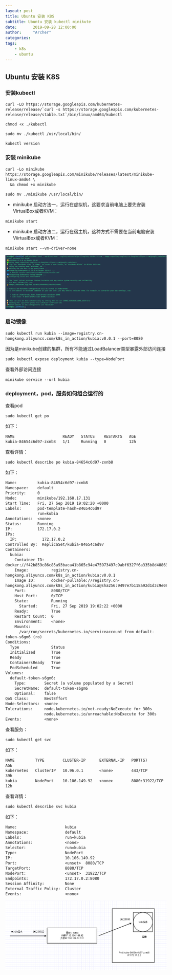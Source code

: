 ```yaml
---
layout: post
title: Ubuntu 安装 K8S
subtitle: Ubuntu 安装 kubectl minikute
date:       2019-09-28 12:00:00
author:     "Archer"
categories: 
tags:
    - k8s
    - ubuntu
---
```


## Ubuntu 安装 K8S

### 安装kubectl

```shell
curl -LO https://storage.googleapis.com/kubernetes-release/release/`curl -s https://storage.googleapis.com/kubernetes-release/release/stable.txt`/bin/linux/amd64/kubectl
```

```shell
chmod +x ./kubectl
```

```shell
sudo mv ./kubectl /usr/local/bin/
```

```shell
kubectl version
```

### 安装 minikube

```shell
curl -Lo minikube https://storage.googleapis.com/minikube/releases/latest/minikube-linux-amd64 \
  && chmod +x minikube
```

```shell
sudo mv ./minikube /usr/local/bin/
```

- minikube 启动方法一，运行在虚拟机，这要求当前电脑上要先安装VirtualBox或者KVM：

```shell
minikube start
```

- minikube 启动方法二，运行在宿主机，这种方式不需要在当前电脑安装ViirtualBox或者KVM：

```shell
minikube start --vm-driver=none
```

![minikube](https://github.com/tangheng1995/tangheng1995.github.io/blob/master/img/in-post/post-js-version/2019-09-28-minilube-start.png?raw=true)

### 启动镜像

```shell
sudo kubectl run kubia --image=registry.cn-hongkong.aliyuncs.com/k8s_in_action/kubia:v0.0.1 --port=8080
```

因为是minikube创建的集群，所有不能通过LoadBalancer类型暴露外部访问连接

```shell
sudo kubectl expose deployment kubia --type=NodePort
```

查看外部访问连接

```shell
minikube service --url kubia
```

### deployment，pod，服务如何组合运行的

查看pod

```shell
sudo kubectl get po
```

如下：

```shell
NAME                     READY   STATUS    RESTARTS   AGE
kubia-84654c6d97-zxnb8   1/1     Running   0          12h
```

查看详情：

```shell
sudo kubectl describe po kubia-84654c6d97-zxnb8
```

如下：

```shell
Name:         kubia-84654c6d97-zxnb8
Namespace:    default
Priority:     0
Node:         minikube/192.168.17.131
Start Time:   Fri, 27 Sep 2019 19:02:20 +0000
Labels:       pod-template-hash=84654c6d97
              run=kubia
Annotations:  <none>
Status:       Running
IP:           172.17.0.2
IPs:
  IP:           172.17.0.2
Controlled By:  ReplicaSet/kubia-84654c6d97
Containers:
  kubia:
    Container ID:   docker://f42b859c86c85a93baca41b865c94e475973497c9abf6327f6a335b8d4886398
    Image:          registry.cn-hongkong.aliyuncs.com/k8s_in_action/kubia:v0.0.1
    Image ID:       docker-pullable://registry.cn-hongkong.aliyuncs.com/k8s_in_action/kubia@sha256:9497e7b118a92d1d3c9e0823a10c9b1cc94259c04689df49f8ef355b76eac052
    Port:           8080/TCP
    Host Port:      0/TCP
    State:          Running
      Started:      Fri, 27 Sep 2019 19:02:22 +0000
    Ready:          True
    Restart Count:  0
    Environment:    <none>
    Mounts:
      /var/run/secrets/kubernetes.io/serviceaccount from default-token-s6gm6 (ro)
Conditions:
  Type              Status
  Initialized       True
  Ready             True
  ContainersReady   True
  PodScheduled      True
Volumes:
  default-token-s6gm6:
    Type:        Secret (a volume populated by a Secret)
    SecretName:  default-token-s6gm6
    Optional:    false
QoS Class:       BestEffort
Node-Selectors:  <none>
Tolerations:     node.kubernetes.io/not-ready:NoExecute for 300s
                 node.kubernetes.io/unreachable:NoExecute for 300s
Events:          <none>
```

查看服务：

```shell
sudo kubectl get svc
```

如下：

```text
NAME         TYPE        CLUSTER-IP      EXTERNAL-IP   PORT(S)          AGE
kubernetes   ClusterIP   10.96.0.1       <none>        443/TCP          39h
kubia        NodePort    10.106.149.92   <none>        8080:31922/TCP   12h
```

查看详情：

```shell
sudo kubectl describe svc kubia
```

如下：

```text
Name:                     kubia
Namespace:                default
Labels:                   run=kubia
Annotations:              <none>
Selector:                 run=kubia
Type:                     NodePort
IP:                       10.106.149.92
Port:                     <unset>  8080/TCP
TargetPort:               8080/TCP
NodePort:                 <unset>  31922/TCP
Endpoints:                172.17.0.2:8080
Session Affinity:         None
External Traffic Policy:  Cluster
Events:                   <none>
```

![kubia-run](https://github.com/tangheng1995/tangheng1995.github.io/blob/master/img/in-post/post-js-version/2019-09-28-kubia-run.png?raw=true)
